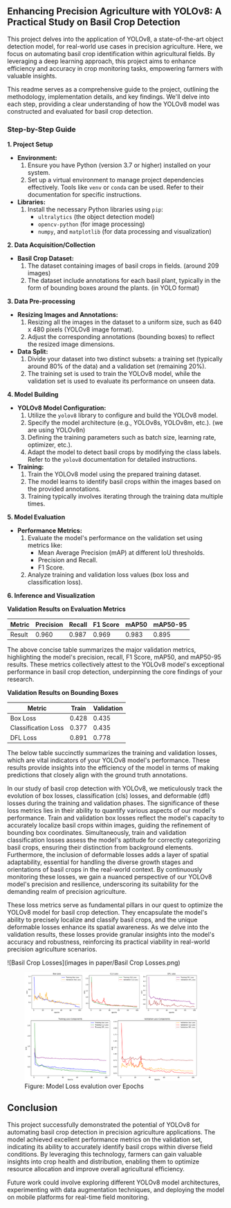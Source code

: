 ## Enhancing Precision Agriculture with YOLOv8: A Practical Study on Basil Crop Detection

This project delves into the application of YOLOv8, a state-of-the-art object detection model, for real-world use cases in precision agriculture. Here, we focus on automating basil crop identification within agricultural fields. By leveraging a deep learning approach, this project aims to enhance efficiency and accuracy in crop monitoring tasks, empowering farmers with valuable insights.

This readme serves as a comprehensive guide to the project, outlining the methodology, implementation details, and key findings. We'll delve into each step, providing a clear understanding of how the YOLOv8 model was constructed and evaluated for basil crop detection.

### Step-by-Step Guide

**1. Project Setup**

* **Environment:**
    1. Ensure you have Python (version 3.7 or higher) installed on your system.
    2. Set up a virtual environment to manage project dependencies effectively. Tools like `venv` or `conda` can be used. Refer to their documentation for specific instructions.
* **Libraries:**
    1. Install the necessary Python libraries using `pip`:
        * `ultralytics` (the object detection model)
        * `opencv-python` (for image processing)
        * `numpy`, and `matplotlib` (for data processing and visualization)

**2. Data Acquisition/Collection**

* **Basil Crop Dataset:**
    1. The dataset containing images of basil crops in fields. (around 209 images)
    2. The dataset include annotations for each basil plant, typically in the form of bounding boxes around the plants. (in YOLO format)

**3. Data Pre-processing**

* **Resizing Images and Annotations:**
    1. Resizing all the images in the dataset to a uniform size, such as 640 x 480 pixels (YOLOv8 image format).
    2. Adjust the corresponding annotations (bounding boxes) to reflect the resized image dimensions.
* **Data Split:**
    1. Divide your dataset into two distinct subsets: a training set (typically around 80% of the data) and a validation set (remaining 20%).
    2. The training set is used to train the YOLOv8 model, while the validation set is used to evaluate its performance on unseen data.

**4. Model Building**

* **YOLOv8 Model Configuration:**
    1. Utilize the `yolov8` library to configure and build the YOLOv8 model.
    2. Specify the model architecture (e.g., YOLOv8s, YOLOv8m, etc.). (we are using YOLOv8n)
    3. Defining the training parameters such as batch size, learning rate, optimizer, etc.).
    4. Adapt the model to detect basil crops by modifying the class labels. Refer to the `yolov8` documentation for detailed instructions.
* **Training:**
    1. Train the YOLOv8 model using the prepared training dataset.
    2. The model learns to identify basil crops within the images based on the provided annotations.
    3. Training typically involves iterating through the training data multiple times.

**5. Model Evaluation**

* **Performance Metrics:**
    1. Evaluate the model's performance on the validation set using metrics like:
        * Mean Average Precision (mAP) at different IoU thresholds.
        * Precision and Recall.
        * F1 Score.
    2. Analyze training and validation loss values (box loss and classification loss).

**6. Inference and Visualization**

**Validation Results on Evaluation Metrics**

| Metric    | Precision | Recall | F1 Score | mAP50 | mAP50-95 |
|-----------|-----------|--------|----------|-------|----------|
| Result    | 0.960     | 0.987  | 0.969    | 0.983 | 0.895    |

The above concise table summarizes the major validation metrics, highlighting the model's precision, recall, F1 Score, mAP50, and mAP50-95 results. These metrics collectively attest to the YOLOv8 model's exceptional performance in basil crop detection, underpinning the core findings of your research.

**Validation Results on Bounding Boxes**

| Metric                | Train | Validation |
|-----------------------|-------|------------|
| Box Loss              | 0.428 | 0.435      |
| Classification Loss   | 0.377 | 0.435      |
| DFL Loss              | 0.891 | 0.778      |

The below table succinctly summarizes the training and validation losses, which are vital indicators of your YOLOv8 model's performance. These results provide insights into the efficiency of the model in terms of making predictions that closely align with the ground truth annotations.

In our study of basil crop detection with YOLOv8, we meticulously track the evolution of box losses, classification (cls) losses, and deformable (dfl) losses during the training and validation phases. The significance of these loss metrics lies in their ability to quantify various aspects of our model's performance. Train and validation box losses reflect the model's capacity to accurately localize basil crops within images, guiding the refinement of bounding box coordinates. Simultaneously, train and validation classification losses assess the model's aptitude for correctly categorizing basil crops, ensuring their distinction from background elements. Furthermore, the inclusion of deformable losses adds a layer of spatial adaptability, essential for handling the diverse growth stages and orientations of basil crops in the real-world context. By continuously monitoring these losses, we gain a nuanced perspective of our YOLOv8 model's precision and resilience, underscoring its suitability for the demanding realm of precision agriculture.

These loss metrics serve as fundamental pillars in our quest to optimize the YOLOv8 model for basil crop detection. They encapsulate the model's ability to precisely localize and classify basil crops, and the unique deformable losses enhance its spatial awareness. As we delve into the validation results, these losses provide granular insights into the model's accuracy and robustness, reinforcing its practical viability in real-world precision agriculture scenarios.


![Basil Crop Losses](images in paper/Basil Crop Losses.png)
<figure>
  <img src="images in paper/Basil Crop Losses.png" alt="Basil Crop Losses" style="width: 400px;"/>
  <figcaption>Figure: Model Loss evalution over Epochs</figcaption>
</figure>

## Conclusion

This project successfully demonstrated the potential of YOLOv8 for automating basil crop detection in precision agriculture applications. The model achieved excellent performance metrics on the validation set, indicating its ability to accurately identify basil crops within diverse field conditions. By leveraging this technology, farmers can gain valuable insights into crop health and distribution, enabling them to optimize resource allocation and improve overall agricultural efficiency.

Future work could involve exploring different YOLOv8 model architectures, experimenting with data augmentation techniques, and deploying the model on mobile platforms for real-time field monitoring.
